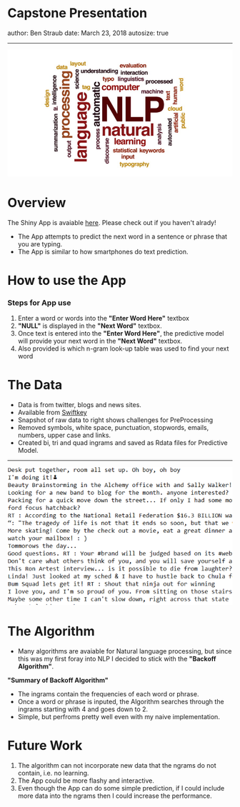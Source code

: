 Capstone Presentation
========================================================
author: Ben Straub
date: March 23, 2018
autosize: true

***
![some caption](nlp1.jpg)


Overview
========================================================

The Shiny App is avaiable [here](https://benstraub.shinyapps.io/capstone_text_prediction_app/).  Please check out if you haven't alrady!

- The App attempts to predict the next word in a sentence or phrase that you are typing.
- The App is similar to how smartphones do text prediction.

How to use the App
========================================================

### Steps for App use
1. Enter a word or words into the **"Enter Word Here"** textbox
2. **"NULL"** is displayed in the **"Next Word"** textbox.
3. Once text is entered into the **"Enter Word Here"**, the predictive model will provide your next word in the **"Next Word"** textbox.
4. Also provided is which n-gram look-up table was used to find your next word


The Data
========================================================

- Data is from twitter, blogs and news sites.
- Available from [Swiftkey](https://swiftkey.com/en)
- Snapshot of raw data to right shows challenges for PreProcessing
- Removed symbols, white space, punctuation, stopwords,
  emails, numbers, upper case and links.
- Created bi, tri and quad ingrams and saved as Rdata files
  for Predictive Model.

***
![some caption](dataEx.PNG)


The Algorithm
========================================================

- Many algorithms are avaiable for Natural language processing, but since this was my first foray into NLP I decided to stick with the **"Backoff Algorithm"**.

**"Summary of Backoff Algorithm"**

- The ingrams contain the frequencies of each word or phrase.  
- Once a word or phrase is inputed, the Algorithm searches through the ingrams starting with 4 and goes down to 2.  
- Simple, but perfroms pretty well even with my naive implementation.


Future Work
========================================================

1.  The algorithm can not incorporate new data that the ngrams do not contain, i.e. no learning.
2.  The App could be more flashy and interactive.
3.  Even though the App can do some simple prediction, if I could include more data into the ngrams then I could increase the performance.

